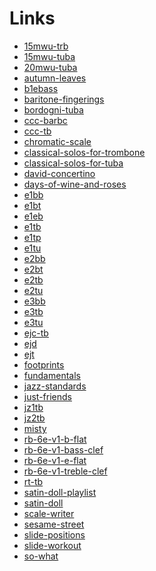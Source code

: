 # Links
- <a href="https://darluzmusic.github.io/low-brass-studio/15mwu-trb">15mwu-trb</a>
- <a href="https://darluzmusic.github.io/low-brass-studio/15mwu-tuba">15mwu-tuba</a>
- <a href="https://darluzmusic.github.io/low-brass-studio/20mwu-tuba">20mwu-tuba</a>
- <a href="https://darluzmusic.github.io/low-brass-studio/autumn-leaves">autumn-leaves</a>
- <a href="https://darluzmusic.github.io/low-brass-studio/b1ebass">b1ebass</a>
- <a href="https://darluzmusic.github.io/low-brass-studio/baritone-fingerings">baritone-fingerings</a>
- <a href="https://darluzmusic.github.io/low-brass-studio/bordogni-tuba">bordogni-tuba</a>
- <a href="https://darluzmusic.github.io/low-brass-studio/ccc-barbc">ccc-barbc</a>
- <a href="https://darluzmusic.github.io/low-brass-studio/ccc-tb">ccc-tb</a>
- <a href="https://darluzmusic.github.io/low-brass-studio/chromatic-scale">chromatic-scale</a>
- <a href="https://darluzmusic.github.io/low-brass-studio/classical-solos-for-trombone">classical-solos-for-trombone</a>
- <a href="https://darluzmusic.github.io/low-brass-studio/classical-solos-for-tuba">classical-solos-for-tuba</a>
- <a href="https://darluzmusic.github.io/low-brass-studio/david-concertino">david-concertino</a>
- <a href="https://darluzmusic.github.io/low-brass-studio/days-of-wine-and-roses">days-of-wine-and-roses</a>
- <a href="https://darluzmusic.github.io/low-brass-studio/e1bb">e1bb</a>
- <a href="https://darluzmusic.github.io/low-brass-studio/e1bt">e1bt</a>
- <a href="https://darluzmusic.github.io/low-brass-studio/e1eb">e1eb</a>
- <a href="https://darluzmusic.github.io/low-brass-studio/e1tb">e1tb</a>
- <a href="https://darluzmusic.github.io/low-brass-studio/e1tp">e1tp</a>
- <a href="https://darluzmusic.github.io/low-brass-studio/e1tu">e1tu</a>
- <a href="https://darluzmusic.github.io/low-brass-studio/e2bb">e2bb</a>
- <a href="https://darluzmusic.github.io/low-brass-studio/e2bt">e2bt</a>
- <a href="https://darluzmusic.github.io/low-brass-studio/e2tb">e2tb</a>
- <a href="https://darluzmusic.github.io/low-brass-studio/e2tu">e2tu</a>
- <a href="https://darluzmusic.github.io/low-brass-studio/e3bb">e3bb</a>
- <a href="https://darluzmusic.github.io/low-brass-studio/e3tb">e3tb</a>
- <a href="https://darluzmusic.github.io/low-brass-studio/e3tu">e3tu</a>
- <a href="https://darluzmusic.github.io/low-brass-studio/ejc-tb">ejc-tb</a>
- <a href="https://darluzmusic.github.io/low-brass-studio/ejd">ejd</a>
- <a href="https://darluzmusic.github.io/low-brass-studio/ejt">ejt</a>
- <a href="https://darluzmusic.github.io/low-brass-studio/footprints">footprints</a>
- <a href="https://darluzmusic.github.io/low-brass-studio/fundamentals">fundamentals</a>
- <a href="https://darluzmusic.github.io/low-brass-studio/jazz-standards">jazz-standards</a>
- <a href="https://darluzmusic.github.io/low-brass-studio/just-friends">just-friends</a>
- <a href="https://darluzmusic.github.io/low-brass-studio/jz1tb">jz1tb</a>
- <a href="https://darluzmusic.github.io/low-brass-studio/jz2tb">jz2tb</a>
- <a href="https://darluzmusic.github.io/low-brass-studio/misty">misty</a>
- <a href="https://darluzmusic.github.io/low-brass-studio/rb-6e-v1-b-flat">rb-6e-v1-b-flat</a>
- <a href="https://darluzmusic.github.io/low-brass-studio/rb-6e-v1-bass-clef">rb-6e-v1-bass-clef</a>
- <a href="https://darluzmusic.github.io/low-brass-studio/rb-6e-v1-e-flat">rb-6e-v1-e-flat</a>
- <a href="https://darluzmusic.github.io/low-brass-studio/rb-6e-v1-treble-clef">rb-6e-v1-treble-clef</a>
- <a href="https://darluzmusic.github.io/low-brass-studio/rt-tb">rt-tb</a>
- <a href="https://darluzmusic.github.io/low-brass-studio/satin-doll-playlist">satin-doll-playlist</a>
- <a href="https://darluzmusic.github.io/low-brass-studio/satin-doll">satin-doll</a>
- <a href="https://darluzmusic.github.io/low-brass-studio/scale-writer">scale-writer</a>
- <a href="https://darluzmusic.github.io/low-brass-studio/sesame-street">sesame-street</a>
- <a href="https://darluzmusic.github.io/low-brass-studio/slide-positions">slide-positions</a>
- <a href="https://darluzmusic.github.io/low-brass-studio/slide-workout">slide-workout</a>
- <a href="https://darluzmusic.github.io/low-brass-studio/so-what">so-what</a>

